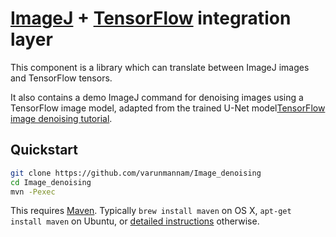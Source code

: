 

# [ImageJ](https://imagej.net/) + [TensorFlow](https://www.tensorflow.org) integration layer

This component is a library which can translate between ImageJ images and
TensorFlow tensors.

It also contains a demo ImageJ command for denoising images using a
TensorFlow image model, adapted from the trained U-Net model[TensorFlow image denoising
tutorial](https://www.tensorflow.org/tutorials/image_recognition).

## Quickstart

```sh
git clone https://github.com/varunmannam/Image_denoising
cd Image_denoising
mvn -Pexec
```

This requires [Maven](https://maven.apache.org/install.html).  Typically `brew
install maven` on OS X, `apt-get install maven` on Ubuntu, or [detailed
instructions](https://maven.apache.org/install.html) otherwise.
